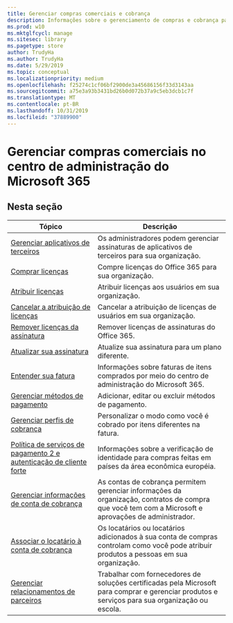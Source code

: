 ```yaml
---
title: Gerenciar compras comerciais e cobrança
description: Informações sobre o gerenciamento de compras e cobrança para clientes comerciais.
ms.prod: w10
ms.mktglfcycl: manage
ms.sitesec: library
ms.pagetype: store
author: TrudyHa
ms.author: TrudyHa
ms.date: 5/29/2019
ms.topic: conceptual
ms.localizationpriority: medium
ms.openlocfilehash: f25274c1cf06bf2900de3a45686156f33d3143aa
ms.sourcegitcommit: a75e3a93b3431bd26b0d072b37a9c5eb3dcb1c7f
ms.translationtype: MT
ms.contentlocale: pt-BR
ms.lasthandoff: 10/31/2019
ms.locfileid: "37889900"
---
```

# <a name="manage-commercial-purchases-in-microsoft-365-admin-center"></a>Gerenciar compras comerciais no centro de administração do Microsoft 365

## <a name="in-this-section"></a>Nesta seção

| Tópico | Descrição |
| ----- | ----------- |
| [Gerenciar aplicativos de terceiros](manage-saas-apps.md) | Os administradores podem gerenciar assinaturas de aplicativos de terceiros para sua organização. |
| [Comprar licenças](https://docs.microsoft.com/office365/admin/subscriptions-and-billing/buy-licenses?view=o365-worldwide) | Compre licenças do Office 365 para sua organização. |
| [Atribuir licenças](https://docs.microsoft.com/office365/admin/manage/assign-licenses-to-users?view=o365-worldwide) | Atribuir licenças aos usuários em sua organização. |
| [Cancelar a atribuição de licenças](https://docs.microsoft.com/office365/admin/manage/remove-licenses-from-users?view=o365-worldwide) | Cancelar a atribuição de licenças de usuários em sua organização. |
| [Remover licenças da assinatura](https://docs.microsoft.com/office365/admin/subscriptions-and-billing/remove-licenses-from-subscription?view=o365-worldwide) | Remover licenças de assinaturas do Office 365. |
| [Atualizar sua assinatura](https://docs.microsoft.com/office365/admin/subscriptions-and-billing/upgrade-to-different-plan) | Atualize sua assinatura para um plano diferente. |
| [Entender sua fatura](/microsoft-365/commerce/billing-and-payments/understand-your-invoice) | Informações sobre faturas de itens comprados por meio do centro de administração do Microsoft 365. |
| [Gerenciar métodos de pagamento](https://docs.microsoft.com/office365/Admin/subscriptions-and-billing/add-update-or-remove-credit-card-or-bank-account) | Adicionar, editar ou excluir métodos de pagamento. |
| [Gerenciar perfis de cobrança](/microsoft-365/commerce/billing-and-payments/manage-billing-profiles) | Personalizar o modo como você é cobrado por itens diferentes na fatura. |
| [Política de serviços de pagamento 2 e autenticação de cliente forte](/microsoft-365/commerce/billing-and-payments/psd2) | Informações sobre a verificação de identidade para compras feitas em países da área econômica européia. |
| [Gerenciar informações de conta de cobrança](https://docs.microsoft.com/microsoft-store/update-microsoft-store-for-business-account-settings) | As contas de cobrança permitem gerenciar informações da organização, contratos de compra que você tem com a Microsoft e aprovações de administrador. |
| [Associar o locatário à conta de cobrança](https://docs.microsoft.com/microsoft-store/manage-mpsa-software-microsoft-store-for-business) | Os locatários ou locatários adicionados à sua conta de compras controlam como você pode atribuir produtos a pessoas em sua organização. |
| [Gerenciar relacionamentos de parceiros](https://docs.microsoft.com/microsoft-store/work-with-partner-microsoft-store-business) | Trabalhar com fornecedores de soluções certificadas pela Microsoft para comprar e gerenciar produtos e serviços para sua organização ou escola. |